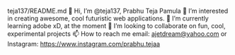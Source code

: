 teja137/README.md
👋 Hi, I’m @teja137, Prabhu Teja Pamula
👀 I’m interested in creating awesome, cool futuristic web applications.
🌱 I’m currently learning adobe xD, at the moment
💞️ I’m looking to collaborate on fun, cool, experimental projects
📫 How to reach me email: ajetdream@yahoo.com or Instagram: https://www.instagram.com/prabhu.tejaa
<!---
teja137/teja137 is a ✨ special ✨ repository because its `README.md` (this file) appears on your GitHub profile.
You can click the Preview link to take a look at your changes.
--->
